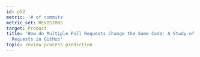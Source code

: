 ```yaml
---
id: p52
metric: '# of commits'
metric_set: REVISIONS
target: Product
title: 'How do Multiple Pull Requests Change the Same Code: A Study of Competing Pull
  Requests in GitHub'
topic: review process prediction
---
```

